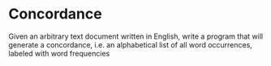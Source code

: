 # Concordance
Given an arbitrary text document written in English, write a program that will generate a concordance, i.e. an alphabetical list of all word occurrences, labeled with word frequencies
